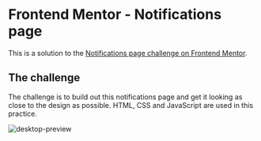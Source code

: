 # Frontend Mentor - Notifications page

This is a solution to the [Notifications page challenge on Frontend Mentor](https://www.frontendmentor.io/challenges/notifications-page-DqK5QAmKbC).

## The challenge

The challenge is to build out this notifications page and get it looking as close to the design as possible. HTML, CSS and JavaScript are used in this practice.

![desktop-preview](https://github.com/user-attachments/assets/dea86dda-2b81-426c-8c88-1310d7153744)

